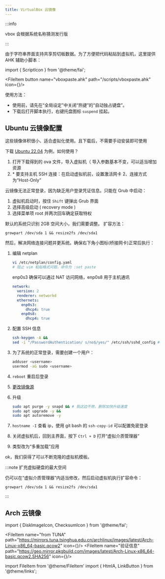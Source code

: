```yaml
---
title: VirtualBox 云镜像
---
```


:::info

vbox 会根据系统名称猜测发行版

:::

由于字符串界面支持共享剪切板数据。为了方便把代码粘贴到虚拟机，这里提供 AHK 辅助小脚本：

import { ScriptIcon } from '@theme/fai';

<FileItem button name="vboxpaste.ahk" path="/scripts/vboxpaste.ahk" icon={<ScriptIcon />}/>

使用方法：

- 使用前，请先在“全局设定”中关闭“热键”的“自动独占键盘”。
- 下载后打开脚本执行，右键托盘图标 `suspend` 挂起。

## Ubuntu 云镜像配置

这些镜像体积很小、适合虚拟化使用。且下载后，不需要手动安装即可使用

下载 [Ubuntu 22.04](https://cloud-images.ubuntu.com/jammy/current/jammy-server-cloudimg-amd64.ova) 为例，如何使用？

1. 打开下载得到的 ova 文件，导入虚拟机（ 导入参数基本不变，可以适当增加资源
2. \* 要支持主机 SSH 连接：在启动虚拟机前，设置激活网卡 2、连接方式为“Host-Only”

云镜像无法正常登录，因为缺乏用户登录凭证信息。只能在 Grub 中启动：

1. 虚拟机启动时，按住 `Shift` 键弹出 Grub 界面
2. 选择高级启动 ( recovery mode )
3. 选择菜单项 root 并两次回车确定获取特权

默认的系统只识别 2GB 空间大小，我们需要调整。
扩容方法：

    growpart /dev/sda 1 && resize2fs /dev/sda1

然后，解决网络连接问题并更系统。确保右下角小图标(桥接网卡)正常后执行：

1.  编辑 netplan

    ```bash
    vi /etc/netplan/config.yaml
    # 阻止 vim 粘贴格式问题，命令为 :set paste
    ```

    enp0s3 确保可以通过 NAT 访问网络，enp0s8 用于主机通讯

    ```yaml
    network:
      version: 2
      renderer: networkd
      ethernets:
        enp0s3:
          dhcp4: true
        enp0s8:
          dhcp4: true
    ```

2.  配置 SSH 信息

    ```bash
    ssh-keygen -A &&
    sed -i "/PasswordAuthentication/ s/no$/yes/" /etc/ssh/sshd_config # 允许密码登录

    ```

3.  为了系统的正常登录，需要创建一个用户：

    ```bash
    adduser <username>
    usermod -aG sudo <username>
    ```

4.  `reboot` 重启后登录
5.  <a target="_blank" href="/docs/setup-linux/for-debian#国内镜像软件仓">更改镜像源</a>
6.  升级

    ```bash
    sudo apt purge -y snapd && # 我这边不用，删除加快升级速度
    sudo apt upgrade -y &&
    sudo apt autoremove -y

    ```

7.  `hostname -I` 查看 ip，使用 git bash 的 `ssh-copy-id` 可以配置免密登录
8.  关闭虚拟机后，回到主界面，按下 `Ctrl + D` 打开“虚拟介质管理器”
9.  类型改为“多重加载”应用

<!--
## Arch

使用清华镜像站

```shell
sudo mv /etc/pacman.d/mirrorlist /etc/pacman.d/mirrorlist.bak
echo 'Server = https://mirrors.tuna.tsinghua.edu.cn/archlinux/$repo/os/$arch' | sudo tee /etc/pacman.d/mirrorlist

sudo pacman -Syy # 更新数据
sudo pacman -Syu # 更新系统
```
 -->

ok，我们获得了可以不断克隆的虚拟机模板。

:::note 扩充虚拟硬盘的最大空间

仍可以在“虚拟介质管理器”内适当修改，然后启动虚拟机执行扩容命令：

    growpart /dev/sda 1 && resize2fs /dev/sda1

:::

## Arch 云镜像

import { DiskImageIcon, ChecksumIcon } from '@theme/fai';

<FileItem name="from TUNA" path="https://mirrors.tuna.tsinghua.edu.cn/archlinux/images/latest/Arch-Linux-x86_64-basic.qcow2" icon={<DiskImageIcon />}/>
<FileItem name="验证信息" path="https://geo.mirror.pkgbuild.com/images/latest/Arch-Linux-x86_64-basic.qcow2.SHA256" icon={<ChecksumIcon />}/>

<!--
跟 Debian 差不太多：

1. “虚拟介质管理器”注册下载所得
 -->
<!-- https://www.onitroad.com/jc/linux/otherlinux/sysadmin/passwd/how-to-reset-root-password-in-arch-linux.html -->

import FileItem from '@theme/FileItem'
import { HtmlA, LinkButton } from '@theme/links';
